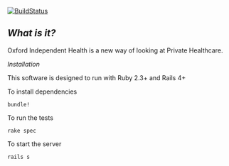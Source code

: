 [![BuildStatus](http://img.shields.io/travis/callumanderson/oih/master.svg?style=flat)](https://travis-ci.org/callumanderson/oih)

*What is it?*
-----------
Oxford Independent Health is a new way of looking at Private Healthcare.  

*Installation*

This software is designed to run with Ruby 2.3+ and Rails 4+

To install dependencies
````
bundle!
````
To run the tests
````
rake spec
````
To start the server
````
rails s
````
